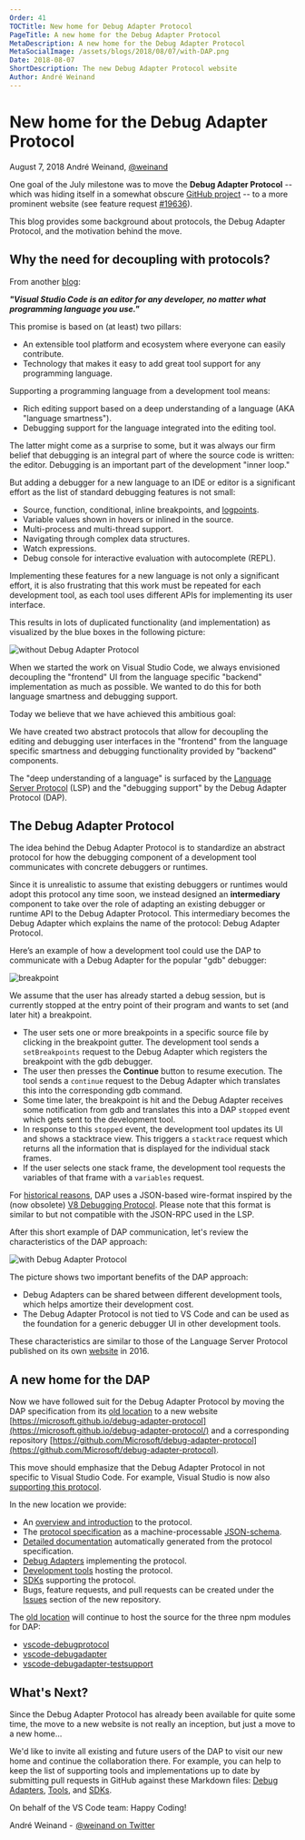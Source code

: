 ```yaml
---
Order: 41
TOCTitle: New home for Debug Adapter Protocol
PageTitle: A new home for the Debug Adapter Protocol
MetaDescription: A new home for the Debug Adapter Protocol
MetaSocialImage: /assets/blogs/2018/08/07/with-DAP.png
Date: 2018-08-07
ShortDescription: The new Debug Adapter Protocol website
Author: André Weinand
---
```

# New home for the Debug Adapter Protocol

August 7, 2018 André Weinand, [@weinand](https://twitter.com/weinand)

One goal of the July milestone was to move the **Debug Adapter Protocol** -- which was hiding itself in a somewhat obscure [GitHub project](https://github.com/Microsoft/vscode-debugadapter-node) -- to a more prominent website (see feature request [#19636](https://github.com/Microsoft/vscode/issues/19636)).

This blog provides some background about protocols, the Debug Adapter Protocol, and the motivation behind the move.

## Why the need for decoupling with protocols?

From another [blog](https://code.visualstudio.com/blogs/2016/06/27/common-language-protocol):

**_"Visual Studio Code is an editor for any developer, no matter what programming language you use."_**

This promise is based on (at least) two pillars:

- An extensible tool platform and ecosystem where everyone can easily contribute.
- Technology that makes it easy to add great tool support for any programming language.

Supporting a programming language from a development tool means:

- Rich editing support based on a deep understanding of a language (AKA "language smartness").
- Debugging support for the language integrated into the editing tool.

The latter might come as a surprise to some, but it was always our firm belief that debugging is an integral part of where the source code is written: the editor. Debugging is an important part of the development "inner loop."

But adding a debugger for a new language to an IDE or editor is a significant effort as the list of standard debugging features is not small:

- Source, function, conditional, inline breakpoints, and [logpoints](https://code.visualstudio.com/blogs/2018/07/12/introducing-logpoints-and-auto-attach).
- Variable values shown in hovers or inlined in the source.
- Multi-process and multi-thread support.
- Navigating through complex data structures.
- Watch expressions.
- Debug console for interactive evaluation with autocomplete (REPL).

Implementing these features for a new language is not only a significant effort, it is also frustrating that this work must be repeated for each development tool, as each tool uses different APIs for implementing its user interface.

This results in lots of duplicated functionality (and implementation) as visualized by the blue boxes in the following picture:

![without Debug Adapter Protocol](without-DAP.png)

When we started the work on Visual Studio Code, we always envisioned decoupling the "frontend" UI from the language specific "backend" implementation as much as possible. We wanted to do this for both language smartness and debugging support.

Today we believe that we have achieved this ambitious goal:

We have created two abstract protocols that allow for decoupling the editing and debugging user interfaces in the "frontend" from the language specific smartness and debugging functionality provided by "backend" components.

The "deep understanding of a language" is surfaced by the [Language Server Protocol](https://microsoft.github.io/language-server-protocol/) (LSP) and the "debugging support" by the Debug Adapter Protocol (DAP).

## The Debug Adapter Protocol

The idea behind the Debug Adapter Protocol is to standardize an abstract protocol for how the debugging component of a development tool communicates with concrete debuggers or runtimes.

Since it is unrealistic to assume that existing debuggers or runtimes would adopt this protocol any time soon, we instead designed an **intermediary** component to take over the role of adapting an existing debugger or runtime API to the Debug Adapter Protocol. This intermediary becomes the Debug Adapter which explains the name of the protocol: Debug Adapter Protocol.

Here’s an example of how a development tool could use the DAP to communicate with a Debug Adapter for the popular "gdb" debugger:

![breakpoint](breakpoint.png)

We assume that the user has already started a debug session, but is currently stopped at the entry point of their program and wants to set (and later hit) a breakpoint.

- The user sets one or more breakpoints in a specific source file by clicking in the breakpoint gutter. The development tool sends a `setBreakpoints` request to the Debug Adapter which registers the breakpoint with the gdb debugger.
- The user then presses the **Continue** button to resume execution. The tool sends a `continue` request to the Debug Adapter which translates this into the corresponding gdb command.
- Some time later, the breakpoint is hit and the Debug Adapter receives some notification from gdb and translates this into a DAP `stopped` event which gets sent to the development tool.
- In response to this `stopped` event, the development tool updates its UI and shows a stacktrace view. This triggers a `stacktrace` request which returns all the information that is displayed for the individual stack frames.
- If the user selects one stack frame, the development tool requests the variables of that frame with a `variables` request.

For [historical reasons](https://github.com/Microsoft/vscode-debugadapter-node/issues/58), DAP uses a JSON-based wire-format inspired by the (now obsolete) [V8 Debugging Protocol](https://github.com/dtretyakov/node-tools/wiki/Debugging-Protocol). Please note that this format is similar to but not compatible with the JSON-RPC used in the LSP.

After this short example of DAP communication, let's review the characteristics of the DAP approach:

![with Debug Adapter Protocol](with-DAP.png)

The picture shows two important benefits of the DAP approach:

- Debug Adapters can be shared between different development tools, which helps amortize their development cost.
- The Debug Adapter Protocol is not tied to VS Code and can be used as the foundation for a generic debugger UI in other development tools.

These characteristics are similar to those of the Language Server Protocol published on its own [website](https://microsoft.github.io/language-server-protocol/) in 2016.

## A new home for the DAP

Now we have followed suit for the Debug Adapter Protocol by moving the DAP specification from its [old location](https://github.com/Microsoft/vscode-debugadapter-node) to a new website [https://microsoft.github.io/debug-adapter-protocol](https://microsoft.github.io/debug-adapter-protocol/) and a corresponding repository [https://github.com/Microsoft/debug-adapter-protocol](https://github.com/Microsoft/debug-adapter-protocol).

This move should emphasize that the Debug Adapter Protocol in not specific to Visual Studio Code. For example, Visual Studio is now also [supporting this protocol](https://blogs.msdn.microsoft.com/visualstudio/2018/03/26/adding-support-for-debug-adapters-to-visual-studio-ide/).

In the new location we provide:

- An [overview and introduction](https://microsoft.github.io/debug-adapter-protocol/overview) to the protocol.
- The [protocol specification](https://microsoft.github.io/debug-adapter-protocol/debugAdapterProtocol.json) as a machine-processable [JSON-schema](http://json-schema.org).
- [Detailed documentation](https://microsoft.github.io/debug-adapter-protocol/specification) automatically generated from the protocol specification.
- [Debug Adapters](https://microsoft.github.io/debug-adapter-protocol/implementors/adapters/) implementing the protocol.
- [Development tools](https://microsoft.github.io/debug-adapter-protocol/implementors/tools/) hosting the protocol.
- [SDKs](https://microsoft.github.io/debug-adapter-protocol/implementors/sdks/) supporting the protocol.
- Bugs, feature requests, and pull requests can be created under the [Issues](https://github.com/Microsoft/debug-adapter-protocol/issues) section of the new repository.

The [old location](https://github.com/Microsoft/vscode-debugadapter-node) will continue to host the source for the three npm modules for DAP:

- [vscode-debugprotocol](https://www.npmjs.com/package/vscode-debugprotocol)
- [vscode-debugadapter](https://www.npmjs.com/package/vscode-debugadapter)
- [vscode-debugadapter-testsupport](https://www.npmjs.com/package/vscode-debugadapter-testsupport)

## What's Next?

Since the Debug Adapter Protocol has already been available for quite some time, the move to a new website is not really an inception, but just a move to a new home...

We'd like to invite all existing and future users of the DAP to visit our new home and continue the collaboration there. For example, you can help to keep the list of supporting tools and implementations up to date by submitting pull requests in GitHub against these Markdown files:
[Debug Adapters](https://github.com/Microsoft/debug-adapter-protocol/blob/gh-pages/_implementors/adapters.md),
[Tools](https://github.com/Microsoft/debug-adapter-protocol/blob/gh-pages/_implementors/tools.md), and
[SDKs](https://github.com/Microsoft/debug-adapter-protocol/blob/gh-pages/_implementors/sdks.md).

On behalf of the VS Code team: Happy Coding!

André Weinand -  [@weinand on Twitter](https://twitter.com/weinand)
